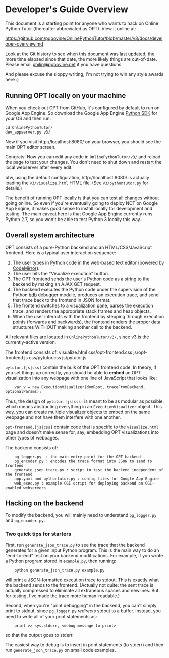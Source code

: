 # Developer's Guide Overview

This document is a starting point for anyone who wants to hack on
Online Python Tutor (thereafter abbreviated as OPT). View it online at:

https://github.com/pgbovine/OnlinePythonTutor/blob/master/v3/docs/developer-overview.md

Look at the Git history to see when this document was last updated; the more time
elapsed since that date, the more likely things are out-of-date. Please email
philip@pgbovine.net if you have questions.

And please excuse the sloppy writing; I'm not trying to win any style awards here :)


## Running OPT locally on your machine

When you check out OPT from GitHub, it's configured by default to run on
Google App Engine. So download the Google App Engine [Python SDK](https://developers.google.com/appengine/downloads)
for your OS and then run:

    cd OnlinePythonTutor/
    dev_appserver.py v3/

Now if you visit http://localhost:8080/ on your browser, you should see the main OPT editor screen.

Congrats! Now you can edit any code in `OnlinePythonTutor/v3/` and reload the page to test your changes.
You don't need to shut down and restart the local webserver after every edit.

btw, using the default configuration, http://localhost:8080/ is actually loading the `v3/visualize.html` HTML file.
(See `v3/pythontutor.py` for details.)

The benefit of running OPT locally is that you can test all changes without going online. So even
if you're eventually going to deploy NOT on Google App Engine, it makes good sense to install locally
for development and testing. The main caveat here is that Google App Engine currently runs Python 2.7,
so you won't be able to test Python 3 locally this way.


## Overall system architecture

OPT consists of a pure-Python backend and an HTML/CSS/JavaScript frontend.
Here is a typical user interaction sequence:

1. The user types in Python code in the web-based text editor (powered by [CodeMirror](http://www.codemirror.net/)).
2. The user hits the "Visualize execution" button.
3. The OPT frontend sends the user's Python code as a string to the backend by making an AJAX GET request.
4. The backend executes the Python code under the supervision of the Python [bdb](http://docs.python.org/library/bdb.html) debugger module, produces an execution trace, and send that trace back to the frontend in JSON format.
5. The frontend switches to a visualization pane, parses the execution trace, and renders the appropriate stack frames and heap objects.
6. When the user interacts with the frontend by stepping through execution points (forwards and backwards), the frontend renders the proper data structures WITHOUT making another call to the backend.

All relevant files are located in `OnlinePythonTutor/v3/`, since v3 is the currently-active version.

The frontend consists of:
        visualize.html
        css/opt-frontend.css
        js/opt-frontend.js
        css/pytutor.css
        js/pytutor.js
        <a bunch of auxiliary css and js files such as libraries>

`pytutor.[js|css]` contain the bulk of the OPT frontend code. In theory, if you set things up correctly,
you should be able to **embed** an OPT visualization into any webpage with one line of JavaScript that looks like:

        var v = new ExecutionVisualizer(domRoot, traceFromBackend, optionalParams);

Thus, the design of `pytutor.[js|css]` is meant to be as modular as possible, which means abstracting
everything in an `ExecutionVisualizer` object. This way, you can create multiple visualizer objects
to embed on the same webpage and not have them interfere with one another.

`opt-frontend.[js|css]` contain code that is specific to the `visualize.html` page and doesn't make sense for, say,
embedding OPT visualizations into other types of webpages.

The backend consists of:

        pg_logger.py  : the main entry point for the OPT backend
        pg_encoder.py : encodes the trace format into JSON to send to frontend
        generate_json_trace.py : script to test the backend independent of the frontend
        app.yaml and pythontutor.py : config files for Google App Engine
        web_exec.py : example CGI script for deploying backend on CGI-enabled webservers
        

## Hacking on the backend

To modify the backend, you will mainly need to understand `pg_logger.py` and `pg_encoder.py`.

### Two quick tips for starters

First, run `generate_json_trace.py` to see the trace that the backend generates for a given input Python program.
This is the main way to do an "end-to-end" test on your backend modifications. For example, if you wrote a Python
program stored in `example.py`, then running:

        python generate_json_trace.py example.py
        
will print a JSON-formatted execution trace to stdout. This is exactly what the backend sends to the frontend.
(Actually not quite: the sent trace is actually compressed to eliminate all extraneous spaces and newlines.
But for testing, I've made the trace more human-readable.)

Second, when you're "print debugging" in the backend, you can't simply print to stdout, since `pg_logger.py`
*redirects* stdout to a buffer. Instead, you need to write all of your print statements as:

        print >> sys.stderr, <debug message to print>
        
so that the output goes to stderr.

The easiest way to debug is to insert in print statements (to stderr) and then run `generate_json_trace.py` on
small code examples.

### 